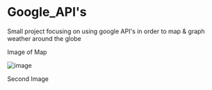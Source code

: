 # Google_API's

Small project focusing on using google API's in order to map & graph weather around the globe 

Image of Map

![image](https://user-images.githubusercontent.com/70444644/148403069-78444340-5e65-4f57-bd94-305bab023749.png)

Second Image 

